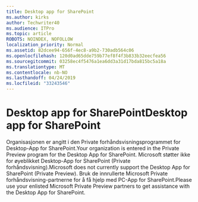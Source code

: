 ```yaml
---
title: Desktop app for SharePoint
ms.author: kirks
author: Techwriter40
ms.audience: ITPro
ms.topic: article
ROBOTS: NOINDEX, NOFOLLOW
localization_priority: Normal
ms.assetid: 82dcee94-656f-4ec8-a9b2-730adb564c06
ms.openlocfilehash: 120d0ad65dde759b77ef8f4f3b833b32eecfea56
ms.sourcegitcommit: 03258ec4f5476a1ea6dd3a31d17bda815bc5a18a
ms.translationtype: MT
ms.contentlocale: nb-NO
ms.lasthandoff: 04/24/2019
ms.locfileid: "33243546"
---
```

# <a name="desktop-app-for-sharepoint"></a><span data-ttu-id="cf76e-102">Desktop app for SharePoint</span><span class="sxs-lookup"><span data-stu-id="cf76e-102">Desktop app for SharePoint</span></span>

<span data-ttu-id="cf76e-103">Organisasjonen er angitt i den Private forhåndsvisningsprogrammet for Desktop-App for SharePoint.</span><span class="sxs-lookup"><span data-stu-id="cf76e-103">Your organization is entered in the Private Preview program for the Desktop App for SharePoint.</span></span> <span data-ttu-id="cf76e-104">Microsoft støtter ikke for øyeblikket Desktop-App for SharePoint (Private forhåndsvisning).</span><span class="sxs-lookup"><span data-stu-id="cf76e-104">Microsoft does not currently support the Desktop App for SharePoint (Private Preview).</span></span> <span data-ttu-id="cf76e-105">Bruk de innrullerte Microsoft Private forhåndsvisning-partnerne for å få hjelp med PC-App for SharePoint.</span><span class="sxs-lookup"><span data-stu-id="cf76e-105">Please use your enlisted Microsoft Private Preview partners to get assistance with the Desktop App for SharePoint.</span></span>

